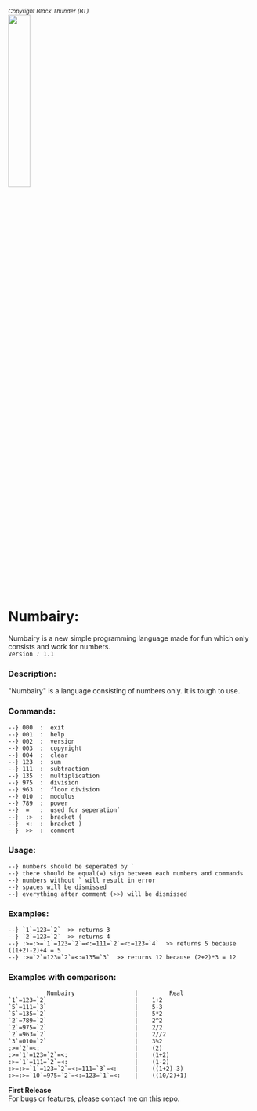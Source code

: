 <sup>_Copyright Black Thunder (BT)_</sup>  
<img src="https://imgur.com/GwcvM5n.png" width="30%" height="30%" />

# Numbairy:
Numbairy is a new simple programming language made for fun which only consists and work for numbers.  
`Version `_`:`_` 1.1`
### Description:
   "Numbairy" is a language consisting of numbers only. It is tough to use.
### Commands:

    --} 000  :  exit
    --} 001  :  help
    --} 002  :  version
    --} 003  :  copyright
    --} 004  :  clear
    --} 123  :  sum
    --} 111  :  subtraction
    --} 135  :  multiplication
    --} 975  :  division
    --} 963  :  floor division
    --} 010  :  modulus
    --} 789  :  power
    --}  =   :  used for seperation`
    --}  :>  :  bracket (
    --}  <:  :  bracket )
    --}  >>  :  comment

### Usage:

    --} numbers should be seperated by `
    --} there should be equal(=) sign between each numbers and commands
    --} numbers without ` will result in error
    --} spaces will be dismissed
    --} everything after comment (>>) will be dismissed

### Examples:

    --} `1`=123=`2`  >> returns 3
    --} `2`=123=`2`  >> returns 4
    --} :>=:>=`1`=123=`2`=<:=111=`2`=<:=123=`4`  >> returns 5 because ((1+2)-2)+4 = 5
    --} :>=`2`=123=`2`=<:=135=`3`  >> returns 12 because (2+2)*3 = 12

### Examples with comparison:  

               Numbairy                 |         Real
    `1`=123=`2`                         |    1+2
    `5`=111=`3`                         |    5-3
    `5`=135=`2`                         |    5*2
    `2`=789=`2`                         |    2^2
    `2`=975=`2`                         |    2/2
    `2`=963=`2`                         |    2//2
    `3`=010=`2`                         |    3%2
    :>=`2`=<:                           |    (2)
    :>=`1`=123=`2`=<:                   |    (1+2)
    :>=`1`=111=`2`=<:                   |    (1-2)
    :>=:>=`1`=123=`2`=<:=111=`3`=<:     |    ((1+2)-3)
    :>=:>=`10`=975=`2`=<:=123=`1`=<:    |    ((10/2)+1)





**First Release**  
For bugs or features, please contact me on this repo.
